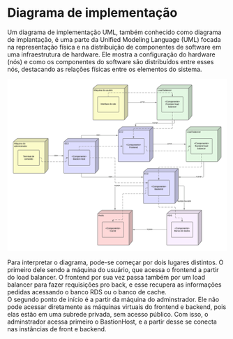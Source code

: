 # Diagrama de implementação


Um diagrama de implementação UML, também conhecido como diagrama de implantação, é uma parte da Unified Modeling Language (UML) focada na representação física e na distribuição de componentes de software em uma infraestrutura de hardware. Ele mostra a configuração do hardware (nós) e como os componentes do software são distribuídos entre esses nós, destacando as relações físicas entre os elementos do sistema.

![Diagrama de implementação](./img/diagrama_de_implementacao.png)

Para interpretar o diagrama, pode-se começar por dois lugares distintos. O primeiro dele sendo a máquina do usuário, que acessa o frontend a partir do load balancer. O frontend por sua vez passa também por um load balancer para fazer requisições pro back, e esse recupera as informações pedidas acessando o banco RDS ou o banco de cache. <br>
O segundo ponto de início é a partir da máquina do adminstrador. Ele não pode acessar diretamente as máquinas virtuais do frontend e backend, pois elas estão em uma subrede privada, sem acesso público. Com isso, o adminstrador acessa primeiro o BastionHost, e a partir desse se conecta nas instâncias de front e backend.